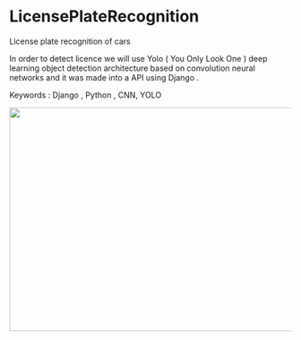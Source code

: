 # LicensePlateRecognition
License plate recognition of cars

In order to detect licence we will use Yolo ( You Only Look One ) deep learning object detection architecture based on convolution neural networks and it was made into a API using Django .

Keywords : Django , Python , CNN, YOLO

<p><img src="https://github.com/parinith/LicensePlateRecognition/edit/master/Images/ss.png" width="700" height="400"></p>
